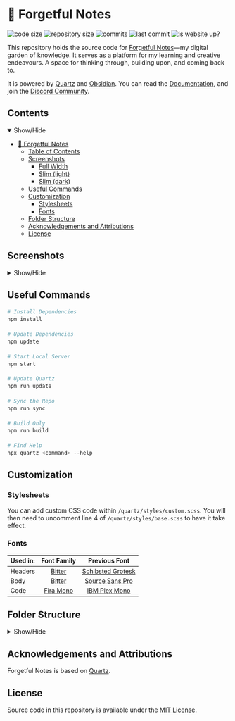 # 🌱 Forgetful Notes

<p align="">
  <img alt="code size" src="https://img.shields.io/github/languages/code-size/semanticdata/forgetful-notes" />
  <img alt="repository size" src="https://img.shields.io/github/repo-size/semanticdata/forgetful-notes" />
  <img alt="commits" src="https://img.shields.io/github/commit-activity/t/semanticdata/forgetful-notes" />
  <img alt="last commit" src="https://img.shields.io/github/last-commit/semanticdata/forgetful-notes" />
  <img alt="is website up?" src="https://img.shields.io/website/https/forgetfulnotes.com.svg" />
</p>

This repository holds the source code for [Forgetful Notes](https://forgetfulnotes.com)—my digital garden of knowledge. It serves as a platform for my learning and creative endeavours. A space for thinking through, building upon, and coming back to.

It is powered by [Quartz](https://github.com/jackyzha0/quartz/) and [Obsidian](https://obsidian.md). You can read the [Documentation](https://quartz.jzhao.xyz/), and join the [Discord Community](https://discord.gg/cRFFHYye7t).

## Contents

<details open>
<summary>Show/Hide</summary>

- [🌱 Forgetful Notes](#-forgetful-notes)
  - [Table of Contents](#table-of-contents)
  - [Screenshots](#screenshots)
    - [Full Width](#full-width)
    - [Slim (light)](#slim-light)
    - [Slim (dark)](#slim-dark)
  - [Useful Commands](#useful-commands)
  - [Customization](#customization)
    - [Stylesheets](#stylesheets)
    - [Fonts](#fonts)
  - [Folder Structure](#folder-structure)
  - [Acknowledgements and Attributions](#acknowledgements-and-attributions)
  - [License](#license)

</details>

## Screenshots

<details>
<summary>Show/Hide</summary>

### Full Width

<img alt="Website Screenshot" src="screenshot-full.png" width="720px" />

### Slim (light)

<img alt="Website Screenshot" src="screenshot-light.png" width="360px" />

### Slim (dark)

<img alt="Website Screenshot" src="screenshot-dark.png" width="360px" />

</details>

## Useful Commands

```sh
# Install Dependencies
npm install

# Update Dependencies
npm update

# Start Local Server
npm start

# Update Quartz
npm run update

# Sync the Repo
npm run sync

# Build Only
npm run build

# Find Help
npx quartz <command> --help
```

## Customization

### Stylesheets

You can add custom CSS code within `/quartz/styles/custom.scss`. You will then need to uncomment line 4 of `/quartz/styles/base.scss` to have it take effect.

### Fonts

| Used in: |                       Font Family                        |                              Previous Font                               |
| -------- | :------------------------------------------------------: | :----------------------------------------------------------------------: |
| Headers  |    [Bitter](https://fonts.google.com/specimen/Bitter)    | [Schibsted Grotesk](https://fonts.google.com/specimen/Schibsted+Grotesk) |
| Body     |    [Bitter](https://fonts.google.com/specimen/Bitter)    |    [Source Sans Pro](https://fonts.google.com/specimen/Source+Sans+3)    |
| Code     | [Fira Mono](https://fonts.google.com/specimen/Fira+Mono) |     [IBM Plex Mono](https://fonts.google.com/specimen/IBM+Plex+Mono)     |

## Folder Structure

<details>
<summary>Show/Hide</summary>

```plaintext
.
├── .github/
│   └── workflows/
│       ├── build.yml
│       └── deploy.yml
├── content/
│   ├── notes.md
│   ├── pages.md
│   └── ...
├── docs/
│   ├── documentation.md
│   └── ...
├── quartz/
│   ├── cli/
│   │   ├── args.js
│   │   ├── constants.js
│   │   ├── handlers.js
│   │   └── helpers.js
│   ├── components/
│   │   ├── pages/
│   │   ├── scripts/
│   │   ├── styles/
│   │   ├── Backlinks.tsx
│   │   ├── Explorer.tsx
│   │   └── ...
│   ├── plugins/
│   │   ├── emitters/
│   │   ├── filters/
│   │   ├── transformers/
│   │   ├── index.ts
│   │   ├── types.ts
│   │   └── vfile.ts
│   ├── processors/
│   │   ├── emit.ts
│   │   ├── filter.ts
│   │   └── parse.ts
│   ├── static/
│   │   ├── favicon.ico
│   │   ├── site.manifest
│   │   └── ...
│   ├── styles/
│   │   ├── base.scss
│   │   ├── callouts.scss
│   │   ├── custom.scss
│   │   ├── syntax.scss
│   │   └── variables.scss
│   ├── util/
│   │   ├── theme.ts
│   │   ├── jsx.tsx
│   │   └── ...
│   ├── bootstrp.cli.mjs
│   ├── bootstrap-worker.njs
│   ├── build.ts
│   ├── cfg.ts
│   └── worker.ts
├── .gitattributes
├── .gitignore
├── .npmrc
├── .prettierignore
├── .prettierrc
├── Dockerfile
├── LICENSE
├── README.md
├── globals.d.ts
├── index.d.ts
├── package-lock.json
├── package.json
├── quartz.config.ts
├── quartz.layout.ts
├── screenshot.png
└── tsconfig.json
```

</details>

## Acknowledgements and Attributions

Forgetful Notes is based on [Quartz](https://github.com/jackyzha0/quartz).

## License

Source code in this repository is available under the [MIT License](LICENSE).
